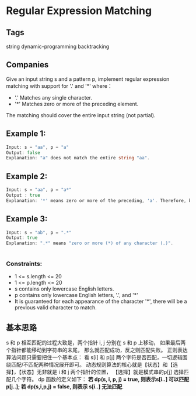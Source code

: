 # Regular Expression Matching

## Tags
string dynamic-programming backtracking

## Companies
Give an input string s and a pattern p, implement regular expression matching with support for '.' and '*' where：

- '.' Matches any single character.
- '*' Matches zero or more of the preceding element.

The matching should cover the entire input string (not partial).

## Example 1:
```go
Input: s = "aa", p = "a"
Output: false
Explanation: "a" does not match the entire string "aa".
```

## Example 2:
```go
Input: s = "aa", p = "a*"
Output : true
Explanation: '*' means zero or more of the preceding, 'a'. Therefore, by repeating 'a' once, it becomes "aa".

```

## Example 3:
```go
Input: s = "ab", p = ".*"
Output: true
Explanation: ".*" means "zero or more (*) of any character (.)".
	
```

### Constraints:
- 1 <= s.length <= 20
- 1 <= p.length <= 20
- s contains only lowercase English letters.
- p contains only lowercase English letters, '.', and '*'
- It is guaranteed for each appearance of the character '*', there will be a previous valid character to match.


## 基本思路

s 和 p 相互匹配的过程大致是，两个指针 i, j 分别在 s 和 p 上移动， 如果最后两个指针都能移动到字符串的末尾， 那么就匹配成功，反之则匹配失败。
正则表达算法问题只需要把住一个基本点： 看 s[i] 和 p[j] 两个字符是否匹配，一切逻辑围绕匹配/不匹配两种情况展开即可。
动态规则算法的核心就是【状态】和【选择】，【状态】无非就是 i 和 j 两个指针的位置， 【选择】就是模式串的p[j] 选择匹配几个字符。
dp 函数的定义如下：
**若 dp(s, i, p, j) = true, 则表示s[i..] 可以匹配p[j..]; 若 dp(s,i,p,j) = false, 则表示 s[i..] 无法匹配**. 
 

